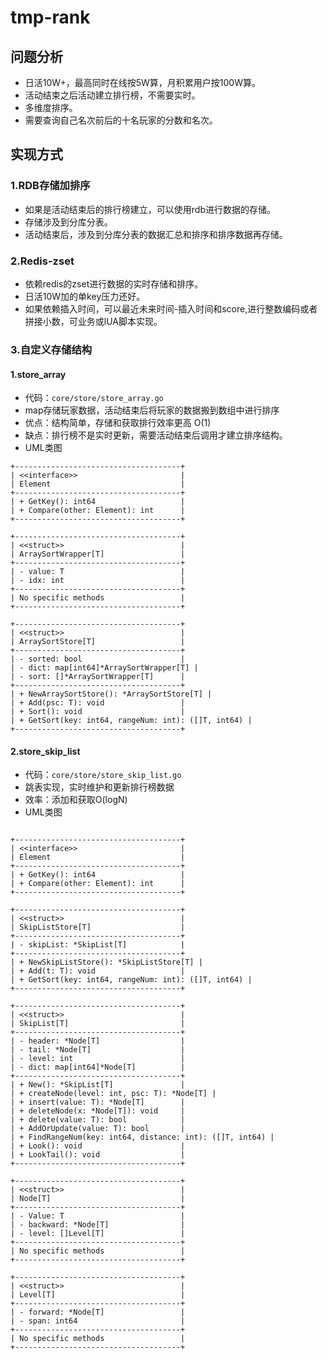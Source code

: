 # tmp-rank
## 问题分析
- 日活10W+，最高同时在线按5W算，月积累用户按100W算。
- 活动结束之后活动建立排行榜，不需要实时。
- 多维度排序。
- 需要查询自己名次前后的十名玩家的分数和名次。

## 实现方式
### 1.RDB存储加排序
- 如果是活动结束后的排行榜建立，可以使用rdb进行数据的存储。
- 存储涉及到分库分表。
- 活动结束后，涉及到分库分表的数据汇总和排序和排序数据再存储。
### 2.Redis-zset
- 依赖redis的zset进行数据的实时存储和排序。
- 日活10W加的单key压力还好。
- 如果依赖插入时间，可以最近未来时间-插入时间和score,进行整数编码或者拼接小数，可业务或lUA脚本实现。

### 3.自定义存储结构
#### 1.store_array
- 代码：```core/store/store_array.go```
- map存储玩家数据，活动结束后将玩家的数据搬到数组中进行排序
- 优点：结构简单，存储和获取排行效率更高 O(1)
- 缺点：排行榜不是实时更新，需要活动结束后调用才建立排序结构。
- UML类图
```UML
+-------------------------------------+
| <<interface>>                       |
| Element                             |
+-------------------------------------+
| + GetKey(): int64                   |
| + Compare(other: Element): int      |
+-------------------------------------+

+-------------------------------------+
| <<struct>>                          |
| ArraySortWrapper[T]                 |
+-------------------------------------+
| - value: T                          |
| - idx: int                          |
+-------------------------------------+
| No specific methods                 |
+-------------------------------------+

+-------------------------------------+
| <<struct>>                          |
| ArraySortStore[T]                   |
+-------------------------------------+
| - sorted: bool                      |
| - dict: map[int64]*ArraySortWrapper[T] |
| - sort: []*ArraySortWrapper[T]      |
+-------------------------------------+
| + NewArraySortStore(): *ArraySortStore[T] |
| + Add(psc: T): void                 |
| + Sort(): void                      |
| + GetSort(key: int64, rangeNum: int): ([]T, int64) |
+-------------------------------------+

```

#### 2.store_skip_list
- 代码：```core/store/store_skip_list.go```
- 跳表实现，实时维护和更新排行榜数据
- 效率：添加和获取O(logN)
- UML类图
```UML

+-------------------------------------+
| <<interface>>                       |
| Element                             |
+-------------------------------------+
| + GetKey(): int64                   |
| + Compare(other: Element): int      |
+-------------------------------------+

+-------------------------------------+
| <<struct>>                          |
| SkipListStore[T]                    |
+-------------------------------------+
| - skipList: *SkipList[T]            |
+-------------------------------------+
| + NewSkipListStore(): *SkipListStore[T] |
| + Add(t: T): void                   |
| + GetSort(key: int64, rangeNum: int): ([]T, int64) |
+-------------------------------------+

+-------------------------------------+
| <<struct>>                          |
| SkipList[T]                         |
+-------------------------------------+
| - header: *Node[T]                  |
| - tail: *Node[T]                    |
| - level: int                        |
| - dict: map[int64]*Node[T]          |
+-------------------------------------+
| + New(): *SkipList[T]               |
| + createNode(level: int, psc: T): *Node[T] |
| + insert(value: T): *Node[T]        |
| + deleteNode(x: *Node[T]): void     |
| + delete(value: T): bool            |
| + AddOrUpdate(value: T): bool       |
| + FindRangeNum(key: int64, distance: int): ([]T, int64) |
| + Look(): void                      |
| + LookTail(): void                  |
+-------------------------------------+

+-------------------------------------+
| <<struct>>                          |
| Node[T]                             |
+-------------------------------------+
| - Value: T                          |
| - backward: *Node[T]                |
| - level: []Level[T]                 |
+-------------------------------------+
| No specific methods                 |
+-------------------------------------+

+-------------------------------------+
| <<struct>>                          |
| Level[T]                            |
+-------------------------------------+
| - forward: *Node[T]                 |
| - span: int64                       |
+-------------------------------------+
| No specific methods                 |
+-------------------------------------+


```